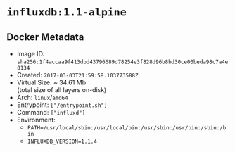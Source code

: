 # `influxdb:1.1-alpine`

## Docker Metadata

- Image ID: `sha256:1f4accaa9f413dbd43796689d78254e3f828d96b8bd30ce00beda98c7a4e0134`
- Created: `2017-03-03T21:59:58.103773588Z`
- Virtual Size: ~ 34.61 Mb  
  (total size of all layers on-disk)
- Arch: `linux`/`amd64`
- Entrypoint: `["/entrypoint.sh"]`
- Command: `["influxd"]`
- Environment:
  - `PATH=/usr/local/sbin:/usr/local/bin:/usr/sbin:/usr/bin:/sbin:/bin`
  - `INFLUXDB_VERSION=1.1.4`
